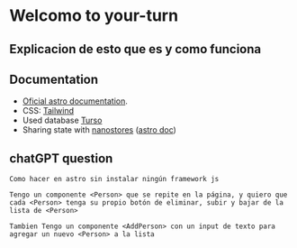 # Welcomo to your-turn

## Explicacion de esto que es y como funciona

## Documentation

- [Oficial astro documentation](https://docs.astro.build).
- CSS: [Tailwind](https://tailwindcss.com/)
- Used database [Turso](https://turso.tech/)
- Sharing state with [nanostores](https://github.com/nanostores/nanostores) ([astro doc](https://docs.astro.build/es/recipes/sharing-state/))

## chatGPT question

``` text
Como hacer en astro sin instalar ningún framework js

Tengo un componente <Person> que se repite en la página, y quiero que cada <Person> tenga su propio botón de eliminar, subir y bajar de la lista de <Person>

Tambien Tengo un componente <AddPerson> con un input de texto para agregar un nuevo <Person> a la lista

```
